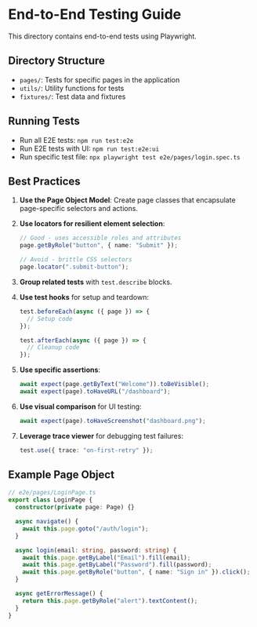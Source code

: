 # End-to-End Testing Guide

This directory contains end-to-end tests using Playwright.

## Directory Structure

- `pages/`: Tests for specific pages in the application
- `utils/`: Utility functions for tests
- `fixtures/`: Test data and fixtures

## Running Tests

- Run all E2E tests: `npm run test:e2e`
- Run E2E tests with UI: `npm run test:e2e:ui`
- Run specific test file: `npx playwright test e2e/pages/login.spec.ts`

## Best Practices

1. **Use the Page Object Model**: Create page classes that encapsulate page-specific selectors and actions.

2. **Use locators for resilient element selection**:

   ```typescript
   // Good - uses accessible roles and attributes
   page.getByRole("button", { name: "Submit" });

   // Avoid - brittle CSS selectors
   page.locator(".submit-button");
   ```

3. **Group related tests** with `test.describe` blocks.

4. **Use test hooks** for setup and teardown:

   ```typescript
   test.beforeEach(async ({ page }) => {
     // Setup code
   });

   test.afterEach(async ({ page }) => {
     // Cleanup code
   });
   ```

5. **Use specific assertions**:

   ```typescript
   await expect(page.getByText("Welcome")).toBeVisible();
   await expect(page).toHaveURL("/dashboard");
   ```

6. **Use visual comparison** for UI testing:

   ```typescript
   await expect(page).toHaveScreenshot("dashboard.png");
   ```

7. **Leverage trace viewer** for debugging test failures:
   ```typescript
   test.use({ trace: "on-first-retry" });
   ```

## Example Page Object

```typescript
// e2e/pages/LoginPage.ts
export class LoginPage {
  constructor(private page: Page) {}

  async navigate() {
    await this.page.goto("/auth/login");
  }

  async login(email: string, password: string) {
    await this.page.getByLabel("Email").fill(email);
    await this.page.getByLabel("Password").fill(password);
    await this.page.getByRole("button", { name: "Sign in" }).click();
  }

  async getErrorMessage() {
    return this.page.getByRole("alert").textContent();
  }
}
```
